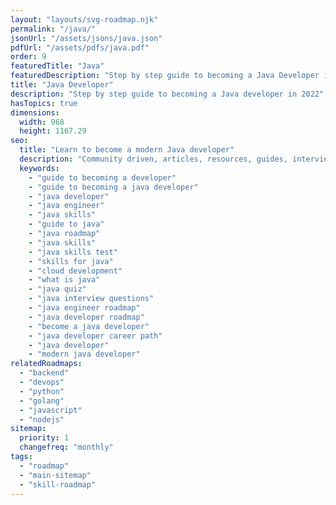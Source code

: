 ```yaml
---
layout: "layouts/svg-roadmap.njk"
permalink: "/java/"
jsonUrl: "/assets/jsons/java.json"
pdfUrl: "/assets/pdfs/java.pdf"
order: 9
featuredTitle: "Java"
featuredDescription: "Step by step guide to becoming a Java Developer in 2022"
title: "Java Developer"
description: "Step by step guide to becoming a Java developer in 2022"
hasTopics: true
dimensions:
  width: 968
  height: 1167.29
seo:
  title: "Learn to become a modern Java developer"
  description: "Community driven, articles, resources, guides, interview questions, quizzes for java development. Learn to become a modern Java developer by following the steps, skills, resources and guides listed in this roadmap."
  keywords:
    - "guide to becoming a developer"
    - "guide to becoming a java developer"
    - "java developer"
    - "java engineer"
    - "java skills"
    - "guide to java"
    - "java roadmap"
    - "java skills"
    - "java skills test"
    - "skills for java"
    - "cloud development"
    - "what is java"
    - "java quiz"
    - "java interview questions"
    - "java engineer roadmap"
    - "java developer roadmap"
    - "become a java developer"
    - "java developer career path"
    - "java developer"
    - "modern java developer"
relatedRoadmaps:
  - "backend"
  - "devops"
  - "python"
  - "golang"
  - "javascript"
  - "nodejs"
sitemap:
  priority: 1
  changefreq: "monthly"
tags:
  - "roadmap"
  - "main-sitemap"
  - "skill-roadmap"
---
```


